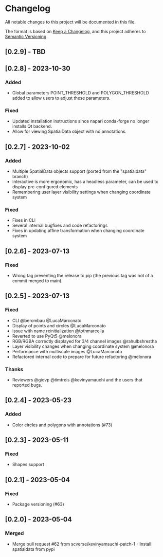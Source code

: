 # Changelog

All notable changes to this project will be documented in this file.

The format is based on [Keep a Changelog][],
and this project adheres to [Semantic Versioning][].

[keep a changelog]: https://keepachangelog.com/en/1.0.0/
[semantic versioning]: https://semver.org/spec/v2.0.0.html

## [0.2.9] - TBD

## [0.2.8] - 2023-10-30

### Added

- Global parameters POINT_THRESHOLD and POLYGON_THRESHOLD added to allow users to adjust these parameters.

### Fixed

- Updated installation instructions since napari conda-forge no longer installs Qt backend.
- Allow for viewing SpatialData object with no annotations.

## [0.2.7] - 2023-10-02

### Added

- Multiple SpatialData objects support (ported from the "spatialdata" branch)
- Interactive is more ergonomic, has a headless parameter, can be used to display pre-configured elements
- Remembering user layer visibility settings when changing coordinate system

### Fixed

- Fixes in CLI
- Several internal bugfixes and code refactorings
- Fixes in updating affine transformation when changing coordinate system

## [0.2.6] - 2023-07-13

### Fixed

- Wrong tag preventing the release to pip (the previous tag was not of a commit merged to main).

## [0.2.5] - 2023-07-13

### Fixed

- CLI @berombau @LucaMarconato
- Display of points and circles @LucaMarconato
- Issue with name reinitialization @tothmarcella
- Reverted to use PyQt5 @melonora
- RGB/RGBA correctly displayed for 3/4 channel images @rahulbshrestha
- Layer visibility changes when changing coordinate system @melonora
- Performance with multiscale images @LucaMarconato
- Refactored internal code to prepare for future refactoring @melonora

### Thanks

- Reviewers @giovp @timtreis @kevinyamauchi and the users that reported bugs.

## [0.2.4] - 2023-05-23

### Added

- Color circles and polygons with annotations (#73)

## [0.2.3] - 2023-05-11

### Fixed

- Shapes support

## [0.2.1] - 2023-05-04

### Fixed

- Package versioning (#63)

## [0.2.0] - 2023-05-04

### Merged

- Merge pull request #62 from scverse/kevinyamauchi-patch-1 - Install spatialdata from pypi
